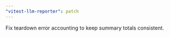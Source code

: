 ```yaml
---
"vitest-llm-reporter": patch
---
```


Fix teardown error accounting to keep summary totals consistent.
